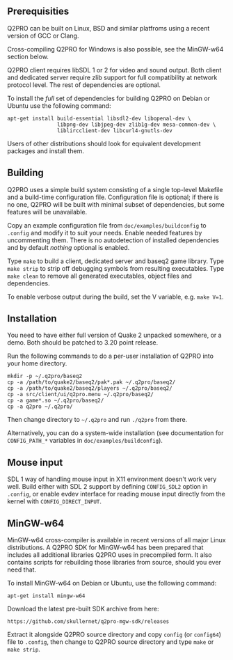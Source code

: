Prerequisities
--------------

Q2PRO can be built on Linux, BSD and similar platfroms using a recent version
of GCC or Clang.

Cross-compiling Q2PRO for Windows is also possible, see the MinGW-w64 section
below.

Q2PRO client requires libSDL 1 or 2 for video and sound output. Both client and
dedicated server require zlib support for full compatibility at network
protocol level. The rest of dependencies are optional.

To install the *full* set of dependencies for building Q2PRO on Debian or
Ubuntu use the following command:

    apt-get install build-essential libsdl2-dev libopenal-dev \
                    libpng-dev libjpeg-dev zlib1g-dev mesa-common-dev \
                    liblircclient-dev libcurl4-gnutls-dev

Users of other distributions should look for equivalent development packages
and install them.


Building
--------

Q2PRO uses a simple build system consisting of a single top-level Makefile and
a build-time configuration file. Configuration file is optional; if there is no
one, Q2PRO will be built with minimal subset of dependencies, but some features
will be unavailable.

Copy an example configuration file from `doc/examples/buildconfig` to `.config`
and modify it to suit your needs. Enable needed features by uncommenting them.
There is no autodetection of installed dependencies and by default *nothing*
optional is enabled.

Type `make` to build a client, dedicated server and baseq2 game library. Type
`make strip` to strip off debugging symbols from resulting executables. Type
`make clean` to remove all generated executables, object files and
dependencies.

To enable verbose output during the build, set the V variable, e.g. `make V=1`.


Installation
------------

You need to have either full version of Quake 2 unpacked somewhere, or a demo.
Both should be patched to 3.20 point release.

Run the following commands to do a per-user installation of Q2PRO into your
home directory.

    mkdir -p ~/.q2pro/baseq2
    cp -a /path/to/quake2/baseq2/pak*.pak ~/.q2pro/baseq2/
    cp -a /path/to/quake2/baseq2/players ~/.q2pro/baseq2/
    cp -a src/client/ui/q2pro.menu ~/.q2pro/baseq2/
    cp -a game*.so ~/.q2pro/baseq2/
    cp -a q2pro ~/.q2pro/

Then change directory to `~/.q2pro` and run `./q2pro` from there.

Alternatively, you can do a system-wide installation (see documentation for
`CONFIG_PATH_*` variables in `doc/examples/buildconfig`).


Mouse input
-----------

SDL 1 way of handling mouse input in X11 environment doesn't work very well.
Build either with SDL 2 support by defining `CONFIG_SDL2` option in `.config`,
or enable evdev interface for reading mouse input directly from the kernel with
`CONFIG_DIRECT_INPUT`.


MinGW-w64
---------

MinGW-w64 cross-compiler is available in recent versions of all major Linux
distributions. A Q2PRO SDK for MinGW-w64 has been prepared that includes all
additional libraries Q2PRO uses in precompiled form. It also contains scripts
for rebuilding those libraries from source, should you ever need that.

To install MinGW-w64 on Debian or Ubuntu, use the following command:

    apt-get install mingw-w64

Download the latest pre-built SDK archive from here:

    https://github.com/skullernet/q2pro-mgw-sdk/releases

Extract it alongside Q2PRO source directory and copy `config` (or `config64`)
file to `.config`, then change to Q2PRO source directory and type `make` or `make
strip`.
